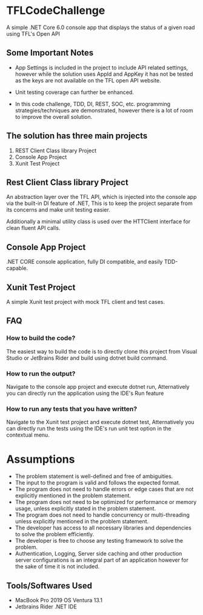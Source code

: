 # TFLCodeChallenge

A simple .NET Core 6.0 console app that displays the status of a given road using TFL's Open API

## Some Important Notes
* App Settings is included in the project to include API related settings, however while the solution uses AppId and AppKey it has not be tested as the keys are not available on the TFL open API website.

* Unit testing coverage can further be enhanced.

* In this code challenge, TDD, DI, REST, SOC, etc. programming strategies/techniques are demonstrated, however there is a lot of room to improve the overall solution. 


## The solution has three main projects
  1.  REST Client Class library Project
  2.  Console App Project
  3.  Xunit Test Project 
  
  
## Rest Client Class library Project

An abstraction layer over the TFL API, which is injected into the console app via the built-in DI feature of .NET, This is to keep the project separate from its concerns and make unit testing easier.

Additionally a minimal utility class is used over the HTTClient interface for clean fluent API calls.


## Console App Project

.NET CORE console application, fully DI compatible, and easily TDD-capable.

## Xunit Test Project 

A simple Xunit test project with mock TFL client and test cases. 


## FAQ

### How to build the code?

The easiest way to build the code is to directly clone this project from Visual Studio or JetBrains Rider and build using dotnet build command.


### How to run the output?

Navigate to the console app project and execute dotnet run, Atternatively you can directly run the application using the IDE's Run feature  


### How to run any tests that you have written?

Navigate to the Xunit test project and execute dotnet test, Atternatively you can directly run the tests using the IDE's run unit test option in the contextual menu. 


# Assumptions

* The problem statement is well-defined and free of ambiguities.
* The input to the program is valid and follows the expected format.
* The program does not need to handle errors or edge cases that are not explicitly mentioned in the problem statement.
* The program does not need to be optimized for performance or memory usage, unless explicitly stated in the problem statement.
* The program does not need to handle concurrency or multi-threading unless explicitly mentioned in the problem statement.
* The developer has access to all necessary libraries and dependencies to solve the problem efficiently.
* The developer is free to choose any testing framework to solve the problem.
* Authentication, Logging, Server side caching and other production server configurations is an integral part of an application however for the sake of time it is not included.



## Tools/Softwares Used 
* MacBook Pro 2019 OS Ventura 13.1
* Jetbrains Rider .NET IDE 

